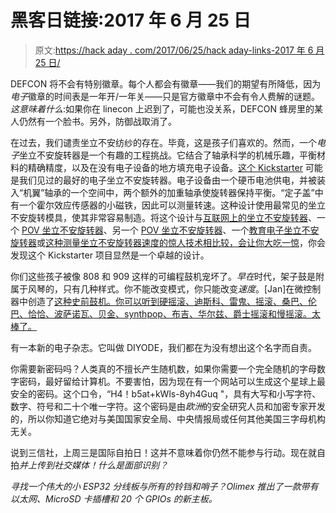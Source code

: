 # 黑客日链接:2017 年 6 月 25 日

> 原文:[https://hack aday . com/2017/06/25/hack aday-links-2017 年 6 月 25 日/](https://hackaday.com/2017/06/25/hackaday-links-june-25th-2017/)

DEFCON 将不会有特别徽章。每个人都会有徽章——我们的期望有所降低，因为*电子*徽章的时间表是一年开/一年关——只是官方徽章中不会有令人费解的谜题。*这意味着什么*:如果你在 linecon 上迟到了，可能也没关系，DEFCON 蜂房里的某人仍然有一个脸书。另外，防御战取消了。

在过去，我们谴责坐立不安纺纱的存在。毕竟，这是孩子们喜欢的。然而，一个*电子*坐立不安旋转器是一个有趣的工程挑战。它结合了轴承科学的机械乐趣，平衡材料的精确精度，以及在没有电子设备的地方填充电子设备。[这个 Kickstarter](https://www.kickstarter.com/projects/1992869862/air-scribe-a-fidget-spinner-with-a-programmable-di) 可能是我们见过的最好的电子坐立不安旋转器。电子设备由一个硬币电池供电，并被装入“机翼”轴承的一个空间中，两个额外的加重轴承使旋转器保持平衡。“定子盖”中有一个霍尔效应传感器的小磁铁，因此可以测量转速。这种设计使用最常见的坐立不安旋转模具，使其非常容易制造。将这个设计与[互联网上的坐立不安旋转器](http://hackaday.com/2017/06/13/hackaday-prize-entry-internet-of-fidget-spinners/)、一个 [POV 坐立不安旋转器](http://hackaday.io/project/25381)、另一个 [POV 坐立不安旋转器](http://hackaday.io/project/25538)、一个[教育电子坐立不安旋转器](http://hackaday.io/project/25494)或[这种测量坐立不安旋转器速度的惊人技术相比较，会让你大吃一惊](http://hackaday.com/2017/06/06/you-wont-believe-that-fidget-spinners-are-obvious-clickbait/)，你会发现这个 Kickstarter 项目显然是一个卓越的设计。

你们这些孩子被像 808 和 909 这样的可编程鼓机宠坏了。*早在*时代，架子鼓是附属于风琴的，只有几种样式。你不能改变模式，你只能改变*速度*。[Jan]在微控制器中创造了[这种史前鼓机。你可以听到硬摇滚、迪斯科、雷鬼、摇滚、桑巴、伦巴、恰恰、波萨诺瓦、贝金、synthpop、布吉、华尔兹、爵士摇滚和慢摇滚。太棒了。](https://janostman.wordpress.com/2017/06/20/microbeat-minipops-version-demo/)

有一本新的电子杂志。它叫做 DIYODE，我们都在为没有想出这个名字而自责。

你需要新密码吗？人类真的不擅长产生随机数，如果你需要一个完全随机的字母数字密码，最好留给计算机。不要害怕，因为现在有一个网站可以生成这个星球上最安全的密码。这个口令，“H4！b5at+kWls-8yh4Guq "，具有大写和小写字符、数字、符号和二十个唯一字符。这个密码是由*欧洲*的安全研究人员和加密专家开发的，所以你知道它绝对与美国国家安全局、中央情报局或任何其他美国三字母机构无关。

说到三信社，上周三是国际自拍日！这并不意味着你仍然不能参与行动。现在就自拍*并上传到社交媒体！什么是面部识别？*

 *寻找一个伟大的小 ESP32 分线板与所有的铃铛和哨子？Olimex 推出了一款带有以太网、MicroSD 卡插槽和 20 个 GPIOs 的新主板。*